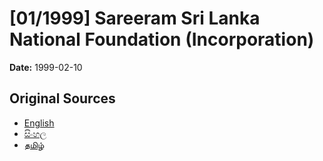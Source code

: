 # [01/1999] Sareeram Sri Lanka National Foundation (Incorporation)

**Date:** 1999-02-10

## Original Sources

- [English](https://documents.gov.lk/view/acts/1999/2/01-1999_E.pdf)
- [සිංහල](https://documents.gov.lk/view/acts/1999/2/01-1999_S.pdf)
- [தமிழ்](https://documents.gov.lk/view/acts/1999/2/01-1999_T.pdf)
